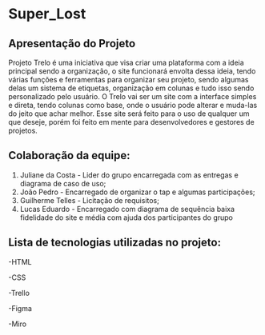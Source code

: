 # Super_Lost

## Apresentação do Projeto

Projeto Trelo é uma iniciativa que visa criar uma plataforma com a ideia principal sendo a organização, o site funcionará envolta dessa ideia, tendo várias funções e ferramentas para organizar seu projeto, sendo algumas delas um sistema de etiquetas, organização em colunas e tudo isso sendo personalizado pelo usuário. O Trelo vai ser um site com a interface simples e direta, tendo colunas como base, onde o usuário pode alterar e muda-las do jeito que achar melhor. Esse site será feito para o uso de qualquer um que deseje, porém foi feito em mente para desenvolvedores e gestores de projetos.

## Colaboração da equipe:

1. Juliane da Costa - Lider do grupo encarregada com as entregas e diagrama de caso de uso;
2. João Pedro - Encarregado de organizar o tap e algumas participações;
3. Guilherme Telles - Licitação de requisitos;
4. Lucas Eduardo - Encarregado com diagrama de sequência baixa fidelidade do site e média com ajuda dos participantes do grupo

## Lista de tecnologias utilizadas no projeto:
-HTML 

-CSS 

-Trello 

-Figma 

-Miro

